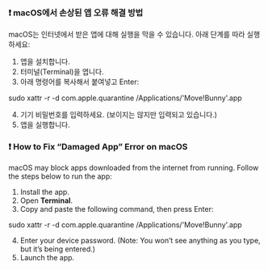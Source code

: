 ### ❗️ macOS에서 손상된 앱 오류 해결 방법

macOS는 인터넷에서 받은 앱에 대해 실행을 막을 수 있습니다. 아래 단계를 따라 실행하세요:

1. 앱을 설치합니다.
2. 터미널(Terminal)을 엽니다.
3. 아래 명령어를 복사해서 붙여넣고 Enter:

sudo xattr -r -d com.apple.quarantine /Applications/'Move!Bunny'.app

4. 기기 비밀번호를 입력하세요. (보이지는 않지만 입력되고 있습니다.)
5. 앱을 실행합니다.

### ❗️ How to Fix “Damaged App” Error on macOS

macOS may block apps downloaded from the internet from running. Follow the steps below to run the app:

1. Install the app.
2. Open **Terminal**.
3. Copy and paste the following command, then press Enter:

sudo xattr -r -d com.apple.quarantine /Applications/'Move!Bunny'.app

4. Enter your device password. (Note: You won’t see anything as you type, but it’s being entered.)
5. Launch the app.
